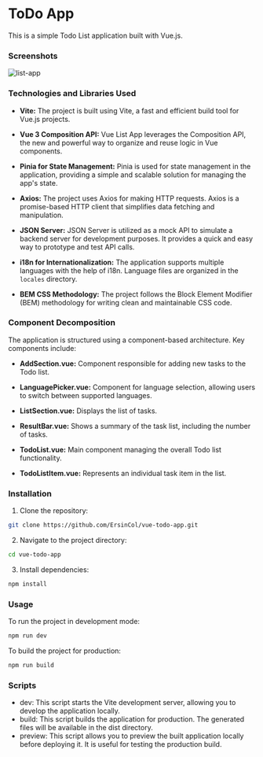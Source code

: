# ToDo App

This is a simple Todo List application built with Vue.js.

### Screenshots
![list-app](https://github.com/ErsinCol/vue-list-app/blob/main/project-image.png)

### Technologies and Libraries Used

- **Vite:** The project is built using Vite, a fast and efficient build tool for Vue.js projects.

- **Vue 3 Composition API:** Vue List App leverages the Composition API, the new and powerful way to organize and reuse logic in Vue components.

- **Pinia for State Management:** Pinia is used for state management in the application, providing a simple and scalable solution for managing the app's state.

- **Axios:** The project uses Axios for making HTTP requests. Axios is a promise-based HTTP client that simplifies data fetching and manipulation.

- **JSON Server:** JSON Server is utilized as a mock API to simulate a backend server for development purposes. It provides a quick and easy way to prototype and test API calls.

- **i18n for Internationalization:** The application supports multiple languages with the help of i18n. Language files are organized in the `locales` directory.

- **BEM CSS Methodology:** The project follows the Block Element Modifier (BEM) methodology for writing clean and maintainable CSS code.

### Component Decomposition

The application is structured using a component-based architecture. Key components include:

- **AddSection.vue:** Component responsible for adding new tasks to the Todo list.

- **LanguagePicker.vue:** Component for language selection, allowing users to switch between supported languages.

- **ListSection.vue:** Displays the list of tasks.

- **ResultBar.vue:** Shows a summary of the task list, including the number of tasks.

- **TodoList.vue:** Main component managing the overall Todo list functionality.

- **TodoListItem.vue:** Represents an individual task item in the list.

### Installation

1. Clone the repository:

```bash
git clone https://github.com/ErsinCol/vue-todo-app.git
```

2. Navigate to the project directory:
```bash
cd vue-todo-app
```

3. Install dependencies:
```bash
npm install
```

### Usage
To run the project in development mode:
```bash
npm run dev
```

To build the project for production:
```bash
npm run build
```

### Scripts
- dev: This script starts the Vite development server, allowing you to develop the application locally.
- build: This script builds the application for production. The generated files will be available in the dist directory.
- preview: This script allows you to preview the built application locally before deploying it. It is useful for testing the production build.

